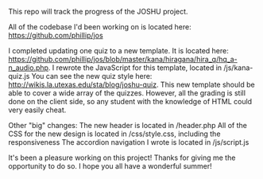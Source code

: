 This repo will track the progress of the JOSHU project.

All of the codebase I'd been working on is located here: https://github.com/philIip/jos

I completed updating one quiz to a new template. It is located here: https://github.com/philIip/jos/blob/master/kana/hiragana/hira_q/hq_a-n_audio.php. I rewrote the JavaScript for this template, located in /js/kana-quiz.js
You can see the new quiz style here: http://wikis.la.utexas.edu/sta/blog/joshu-quiz. This new template should be able to cover a wide array of the quizzes. However, all the grading is still done on the client side, so any student with the knowledge of HTML could very easily cheat.

Other "big" changes:
The new header is located in /header.php
All of the CSS for the new design is located in /css/style.css, including the responsiveness
The accordion navigation I wrote is located in /js/script.js

It's been a pleasure working on this project! Thanks for giving me the opportunity to do so. I hope you all have a wonderful summer!
